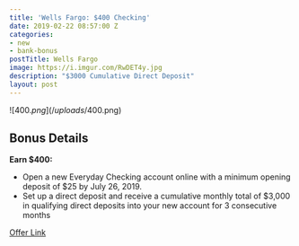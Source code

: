 ```yaml
---
title: 'Wells Fargo: $400 Checking'
date: 2019-02-22 08:57:00 Z
categories:
- new
- bank-bonus
postTitle: Wells Fargo
image: https://i.imgur.com/RwDET4y.jpg
description: "$3000 Cumulative Direct Deposit"
layout: post
---
```


![$400.png](/uploads/$400.png)

## **Bonus Details**

**Earn $400:**

* Open a new Everyday Checking account online with a minimum opening deposit of $25 by July 26, 2019.
* Set up a direct deposit and receive a cumulative monthly total of $3,000 in qualifying direct deposits into your new account for 3 consecutive months


[Offer Link](https://www.wellsfargo.com/jump/checking/february-prospect-test-a/)
